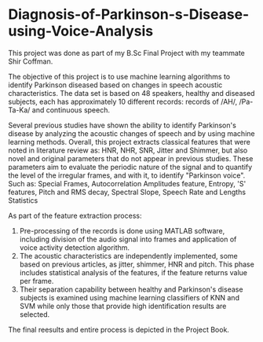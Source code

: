 # Diagnosis-of-Parkinson-s-Disease-using-Voice-Analysis

This project was done as part of my B.Sc Final Project with my teammate Shir Coffman.

The objective of this project is to use machine learning algorithms to identify Parkinson diseased based on changes in speech acoustic characteristics. 
The data set is based on 48 speakers, healthy and diseased subjects, each has approximately 10 different records: records of /AH/, /Pa-Ta-Ka/ and continuous speech.

Several previous studies have shown the ability to identify Parkinson's disease by analyzing the acoustic changes of speech and by using machine learning methods. 
Overall, this project extracts classical features that were noted in literature review as: HNR, NHR, SNR, Jitter and Shimmer, 
but also novel and original parameters that do not appear in previous studies. 
These parameters aim to evaluate the periodic nature of the signal and to quantify the level of the irregular frames, and with it, to identify "Parkinson voice". 
Such as: Special Frames, Autocorrelation Amplitudes feature, Entropy, 'S' features, Pitch and RMS decay, Spectral Slope, Speech Rate and Lengths Statistics

As part of the feature extraction process: 
1. Pre-processing of the records is done using MATLAB software, including division of the audio signal into frames and application of voice activity detection algorithm.
2. The acoustic characteristics are independently implemented, some based on previous articles, as jitter, shimmer, HNR and pitch. This phase includes statistical analysis of the features, if the feature returns value per frame.
3. Their separation capability between healthy and Parkinson's disease subjects is examined using machine learning classifiers of KNN and SVM while only those that provide high identification results are selected.

The final reesults and entire process is depicted in the Project Book.
